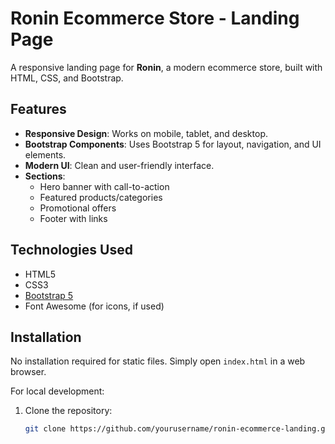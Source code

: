 # Ronin Ecommerce Store - Landing Page

A responsive landing page for **Ronin**, a modern ecommerce store, built with HTML, CSS, and Bootstrap.

## Features

- **Responsive Design**: Works on mobile, tablet, and desktop.
- **Bootstrap Components**: Uses Bootstrap 5 for layout, navigation, and UI elements.
- **Modern UI**: Clean and user-friendly interface.
- **Sections**:
  - Hero banner with call-to-action
  - Featured products/categories
  - Promotional offers
  - Footer with links

## Technologies Used

- HTML5
- CSS3
- [Bootstrap 5](https://getbootstrap.com/)
- Font Awesome (for icons, if used)

## Installation

No installation required for static files. Simply open `index.html` in a web browser.

For local development:
1. Clone the repository:
   ```bash
   git clone https://github.com/yourusername/ronin-ecommerce-landing.git

